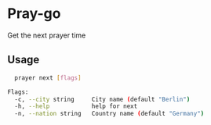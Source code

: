 # Pray-go

Get the next prayer time

## Usage

```bash
  prayer next [flags]

Flags:
  -c, --city string     City name (default "Berlin")
  -h, --help            help for next
  -n, --nation string   Country name (default "Germany")
```
